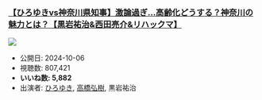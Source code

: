 ### [【ひろゆきvs神奈川県知事】激論過ぎ…高齢化どうする？神奈川の魅力とは？【黒岩祐治&西田亮介&リハックマ】](https://www.youtube.com/watch?v=uhtNZIisc8w)
[![](https://img.youtube.com/vi/uhtNZIisc8w/sddefault.jpg)](https://www.youtube.com/watch?v=uhtNZIisc8w)
-   公開日: 2024-10-06
-   視聴数: 807,421
-   **いいね数: 5,882**
-   出演者: [ひろゆき](/rehacq_fan/people/ひろゆき "wikilink"), [高橋弘樹](/rehacq_fan/people/高橋弘樹 "wikilink"), 黒岩祐治
